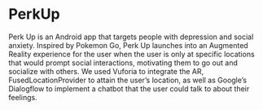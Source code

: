 # PerkUp

Perk Up is an Android app that targets people with depression and social anxiety. Inspired by
Pokemon Go, Perk Up launches into an Augmented Reality experience for the user when the user is only at specific locations
that would prompt social interactions, motivating them to go out and socialize with others. We used Vuforia to integrate the
AR, FusedLocationProvider to attain the user’s location, as well as Google’s Dialogflow to implement a chatbot that the user
could talk to about their feelings.

